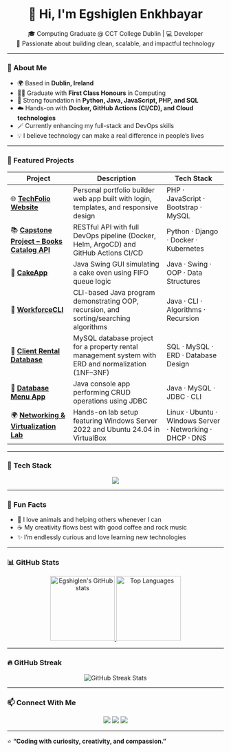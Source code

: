 <h1 align="center">👋 Hi, I'm Egshiglen Enkhbayar</h1>

<p align="center">
🎓 Computing Graduate @ CCT College Dublin | 💻 Developer 
<br>
🌱 Passionate about building clean, scalable, and impactful technology  
</p>

---

### 💫 About Me
- 🌍 Based in **Dublin, Ireland**
- 👩‍💻 Graduate with **First Class Honours** in Computing  
- 🧠 Strong foundation in **Python, Java, JavaScript, PHP, and SQL**
- ☁️ Hands-on with **Docker, GitHub Actions (CI/CD), and Cloud technologies**
- 🪄 Currently enhancing my full-stack and DevOps skills  
- 💡 I believe technology can make a real difference in people’s lives  

---

### 🚀 Featured Projects

| Project | Description | Tech Stack |
|----------|--------------|-------------|
| 🌐 [**TechFolio Website**](https://github.com/egshiglen-henny/techfolio-website) | Personal portfolio builder web app built with login, templates, and responsive design | PHP · JavaScript · Bootstrap · MySQL |
| 📚 [**Capstone Project – Books Catalog API**](https://github.com/egshiglen-henny/capstone-project) | RESTful API with full DevOps pipeline (Docker, Helm, ArgoCD) and GitHub Actions CI/CD | Python · Django · Docker · Kubernetes |
| 🍰 [**CakeApp**](https://github.com/egshiglen-henny/cake-app) | Java Swing GUI simulating a cake oven using FIFO queue logic | Java · Swing · OOP · Data Structures |
| 🧠 [**WorkforceCLI**](https://github.com/egshiglen-henny/workforce-cli) | CLI-based Java program demonstrating OOP, recursion, and sorting/searching algorithms | Java · CLI · Algorithms · Recursion |
| 🏢 [**Client Rental Database**](https://github.com/egshiglen-henny/client-rental-database) | MySQL database project for a property rental management system with ERD and normalization (1NF–3NF) | SQL · MySQL · ERD · Database Design |
| 🧮 [**Database Menu App**](https://github.com/egshiglen-henny/database-menu-app) | Java console app performing CRUD operations using JDBC | Java · MySQL · JDBC · CLI |
| 🌍 [**Networking & Virtualization Lab**](https://github.com/egshiglen-henny/networking-and-virtualization-lab) | Hands-on lab setup featuring Windows Server 2022 and Ubuntu 24.04 in VirtualBox | Linux · Ubuntu · Windows Server · Networking · DHCP · DNS |

---

### 🧩 Tech Stack
<p align="center">
<img src="https://skillicons.dev/icons?i=python,java,js,php,html,css,mysql,docker,kubernetes,github,git,linux,vscode,postman" />
</p>

---

### 🌸 Fun Facts
- 🐾 I love animals and helping others whenever I can  
- ☕ My creativity flows best with good coffee and rock music  
- ✨ I’m endlessly curious and love learning new technologies  

---
### 📊 GitHub Stats

<p align="center">
  <a href="https://github.com/egshiglen-henny">
    <img src="https://github-readme-stats.vercel.app/api?username=egshiglen-henny&show_icons=true&theme=radical&hide_border=false" alt="Egshiglen's GitHub stats" height="150" />
  </a>
  <a href="https://github.com/egshiglen-henny">
    <img src="https://github-readme-stats.vercel.app/api/top-langs/?username=egshiglen-henny&layout=compact&theme=radical&hide_border=false" alt="Top Languages" height="150" />
  </a>
</p>

---

### 🔥 GitHub Streak
<p align="center">
  <img src="https://streak-stats.demolab.com/?user=egshiglen-henny&theme=radical&hide_border=false" alt="GitHub Streak Stats" />
</p>

---


### 📫 Connect With Me
<p align="center">
<a href="https://www.linkedin.com/in/egshiglene/" target="_blank"><img src="https://img.shields.io/badge/LinkedIn-blue?style=for-the-badge&logo=linkedin&logoColor=white"></a>
<a href="mailto:egshiglen.e1202@gmail.com"><img src="https://img.shields.io/badge/Email-red?style=for-the-badge&logo=gmail&logoColor=white"></a>
<a href="https://github.com/egshiglen-henny"><img src="https://img.shields.io/badge/GitHub-black?style=for-the-badge&logo=github&logoColor=white"></a>
</p>

---

⭐ **“Coding with curiosity, creativity, and compassion.”**
